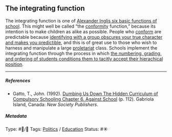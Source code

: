 ## The integrating function

The integrating function is one of [Alexander Inglis six basic functions of school](Alexander%20Inglis%20six%20basic%20functions%20of%20school.md). This might well be called “the [conformity](Conformity.md) function,” because its intention is to make children as alike as possible. People who [conform](Conformity.md) are predictable because [identifying with a group obscures your true character and makes you predictible](Identifying%20with%20a%20group%20obscures%20your%20true%20character%20and%20makes%20you%20predictible.md), and this is of great use to those who wish to harness and manipulate a large [proletariat](Proletariat.md) class. Schools implement the integrating function through the process in which [the numbering, grading, and ordering of students conditions them to tacitly accept their hierachical position](The%20numbering,%20grading,%20and%20ordering%20of%20students%20conditions%20them%20to%20tacitly%20accept%20their%20hierachical%20position.md).

---

##### References

* Gatto, T., John. (1992). [Dumbing Us Down The Hidden Curriculum of Compulsory Schooling Chapter 6. Against School](Dumbing%20Us%20Down%20The%20Hidden%20Curriculum%20of%20Compulsory%20Schooling%20Chapter%206.%20Against%20School.md) (p. 112). Gabriola Island, Canada: *New Society Publishers*. 

##### Metadata

Type: #🔵/🔵 
Tags: [Politics](Politics.md) / [Education]()
Status: #☀️ 
